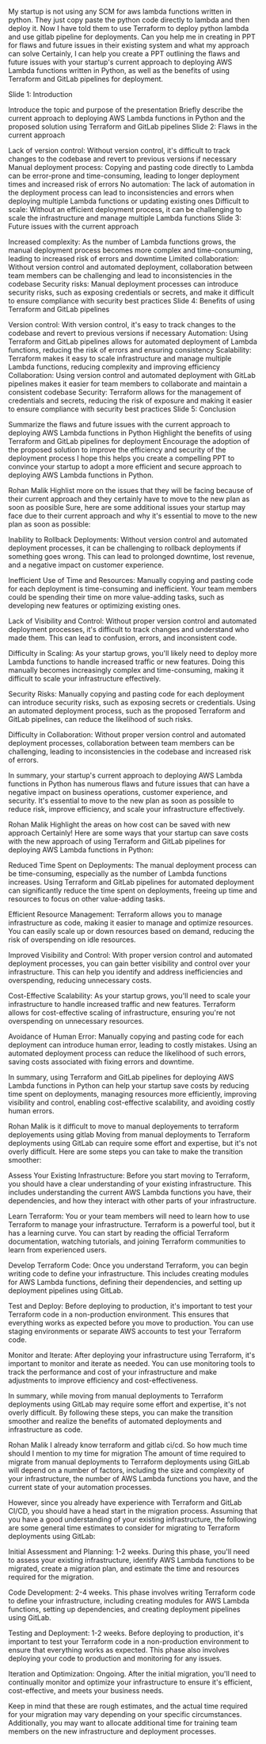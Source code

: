 My startup is not using any SCM for aws lambda functions written in python. They just copy paste the python code directly to lambda and then deploy it. Now I have told them to use Terraform to deploy python lambda and use gitlab pipeline for deployments. Can you help me in creating in PPT for flaws and future issues in their existing system and what my approach can solve
Certainly, I can help you create a PPT outlining the flaws and future issues with your startup's current approach to deploying AWS Lambda functions written in Python, as well as the benefits of using Terraform and GitLab pipelines for deployment.

Slide 1: Introduction

Introduce the topic and purpose of the presentation
Briefly describe the current approach to deploying AWS Lambda functions in Python and the proposed solution using Terraform and GitLab pipelines
Slide 2: Flaws in the current approach

Lack of version control: Without version control, it's difficult to track changes to the codebase and revert to previous versions if necessary
Manual deployment process: Copying and pasting code directly to Lambda can be error-prone and time-consuming, leading to longer deployment times and increased risk of errors
No automation: The lack of automation in the deployment process can lead to inconsistencies and errors when deploying multiple Lambda functions or updating existing ones
Difficult to scale: Without an efficient deployment process, it can be challenging to scale the infrastructure and manage multiple Lambda functions
Slide 3: Future issues with the current approach

Increased complexity: As the number of Lambda functions grows, the manual deployment process becomes more complex and time-consuming, leading to increased risk of errors and downtime
Limited collaboration: Without version control and automated deployment, collaboration between team members can be challenging and lead to inconsistencies in the codebase
Security risks: Manual deployment processes can introduce security risks, such as exposing credentials or secrets, and make it difficult to ensure compliance with security best practices
Slide 4: Benefits of using Terraform and GitLab pipelines

Version control: With version control, it's easy to track changes to the codebase and revert to previous versions if necessary
Automation: Using Terraform and GitLab pipelines allows for automated deployment of Lambda functions, reducing the risk of errors and ensuring consistency
Scalability: Terraform makes it easy to scale infrastructure and manage multiple Lambda functions, reducing complexity and improving efficiency
Collaboration: Using version control and automated deployment with GitLab pipelines makes it easier for team members to collaborate and maintain a consistent codebase
Security: Terraform allows for the management of credentials and secrets, reducing the risk of exposure and making it easier to ensure compliance with security best practices
Slide 5: Conclusion

Summarize the flaws and future issues with the current approach to deploying AWS Lambda functions in Python
Highlight the benefits of using Terraform and GitLab pipelines for deployment
Encourage the adoption of the proposed solution to improve the efficiency and security of the deployment process
I hope this helps you create a compelling PPT to convince your startup to adopt a more efficient and secure approach to deploying AWS Lambda functions in Python.




Rohan Malik
Highlist more on the issues that they will be facing because of their current approach and they certainly have to move to the new plan as soon as poosible
Sure, here are some additional issues your startup may face due to their current approach and why it's essential to move to the new plan as soon as possible:

Inability to Rollback Deployments: Without version control and automated deployment processes, it can be challenging to rollback deployments if something goes wrong. This can lead to prolonged downtime, lost revenue, and a negative impact on customer experience.

Inefficient Use of Time and Resources: Manually copying and pasting code for each deployment is time-consuming and inefficient. Your team members could be spending their time on more value-adding tasks, such as developing new features or optimizing existing ones.

Lack of Visibility and Control: Without proper version control and automated deployment processes, it's difficult to track changes and understand who made them. This can lead to confusion, errors, and inconsistent code.

Difficulty in Scaling: As your startup grows, you'll likely need to deploy more Lambda functions to handle increased traffic or new features. Doing this manually becomes increasingly complex and time-consuming, making it difficult to scale your infrastructure effectively.

Security Risks: Manually copying and pasting code for each deployment can introduce security risks, such as exposing secrets or credentials. Using an automated deployment process, such as the proposed Terraform and GitLab pipelines, can reduce the likelihood of such risks.

Difficulty in Collaboration: Without proper version control and automated deployment processes, collaboration between team members can be challenging, leading to inconsistencies in the codebase and increased risk of errors.

In summary, your startup's current approach to deploying AWS Lambda functions in Python has numerous flaws and future issues that can have a negative impact on business operations, customer experience, and security. It's essential to move to the new plan as soon as possible to reduce risk, improve efficiency, and scale your infrastructure effectively.




Rohan Malik
Highlight the areas on how cost can be saved with new approach
Certainly! Here are some ways that your startup can save costs with the new approach of using Terraform and GitLab pipelines for deploying AWS Lambda functions in Python:

Reduced Time Spent on Deployments: The manual deployment process can be time-consuming, especially as the number of Lambda functions increases. Using Terraform and GitLab pipelines for automated deployment can significantly reduce the time spent on deployments, freeing up time and resources to focus on other value-adding tasks.

Efficient Resource Management: Terraform allows you to manage infrastructure as code, making it easier to manage and optimize resources. You can easily scale up or down resources based on demand, reducing the risk of overspending on idle resources.

Improved Visibility and Control: With proper version control and automated deployment processes, you can gain better visibility and control over your infrastructure. This can help you identify and address inefficiencies and overspending, reducing unnecessary costs.

Cost-Effective Scalability: As your startup grows, you'll need to scale your infrastructure to handle increased traffic and new features. Terraform allows for cost-effective scaling of infrastructure, ensuring you're not overspending on unnecessary resources.

Avoidance of Human Error: Manually copying and pasting code for each deployment can introduce human error, leading to costly mistakes. Using an automated deployment process can reduce the likelihood of such errors, saving costs associated with fixing errors and downtime.

In summary, using Terraform and GitLab pipelines for deploying AWS Lambda functions in Python can help your startup save costs by reducing time spent on deployments, managing resources more efficiently, improving visibility and control, enabling cost-effective scalability, and avoiding costly human errors.




Rohan Malik
is it difficult to move to manual deployements to terraform deployements using gitlab
Moving from manual deployments to Terraform deployments using GitLab can require some effort and expertise, but it's not overly difficult. Here are some steps you can take to make the transition smoother:

Assess Your Existing Infrastructure: Before you start moving to Terraform, you should have a clear understanding of your existing infrastructure. This includes understanding the current AWS Lambda functions you have, their dependencies, and how they interact with other parts of your infrastructure.

Learn Terraform: You or your team members will need to learn how to use Terraform to manage your infrastructure. Terraform is a powerful tool, but it has a learning curve. You can start by reading the official Terraform documentation, watching tutorials, and joining Terraform communities to learn from experienced users.

Develop Terraform Code: Once you understand Terraform, you can begin writing code to define your infrastructure. This includes creating modules for AWS Lambda functions, defining their dependencies, and setting up deployment pipelines using GitLab.

Test and Deploy: Before deploying to production, it's important to test your Terraform code in a non-production environment. This ensures that everything works as expected before you move to production. You can use staging environments or separate AWS accounts to test your Terraform code.

Monitor and Iterate: After deploying your infrastructure using Terraform, it's important to monitor and iterate as needed. You can use monitoring tools to track the performance and cost of your infrastructure and make adjustments to improve efficiency and cost-effectiveness.

In summary, while moving from manual deployments to Terraform deployments using GitLab may require some effort and expertise, it's not overly difficult. By following these steps, you can make the transition smoother and realize the benefits of automated deployments and infrastructure as code.




Rohan Malik
I already know terraform and gitlab ci/cd. So how much time should I mention to my time for migration
The amount of time required to migrate from manual deployments to Terraform deployments using GitLab will depend on a number of factors, including the size and complexity of your infrastructure, the number of AWS Lambda functions you have, and the current state of your automation processes.

However, since you already have experience with Terraform and GitLab CI/CD, you should have a head start in the migration process. Assuming that you have a good understanding of your existing infrastructure, the following are some general time estimates to consider for migrating to Terraform deployments using GitLab:

Initial Assessment and Planning: 1-2 weeks. During this phase, you'll need to assess your existing infrastructure, identify AWS Lambda functions to be migrated, create a migration plan, and estimate the time and resources required for the migration.

Code Development: 2-4 weeks. This phase involves writing Terraform code to define your infrastructure, including creating modules for AWS Lambda functions, setting up dependencies, and creating deployment pipelines using GitLab.

Testing and Deployment: 1-2 weeks. Before deploying to production, it's important to test your Terraform code in a non-production environment to ensure that everything works as expected. This phase also involves deploying your code to production and monitoring for any issues.

Iteration and Optimization: Ongoing. After the initial migration, you'll need to continually monitor and optimize your infrastructure to ensure it's efficient, cost-effective, and meets your business needs.

Keep in mind that these are rough estimates, and the actual time required for your migration may vary depending on your specific circumstances. Additionally, you may want to allocate additional time for training team members on the new infrastructure and deployment processes.
